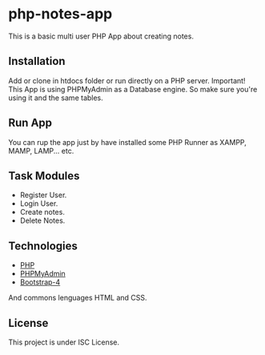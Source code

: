 # php-notes-app
This is a basic multi user PHP App about creating notes.

## Installation
Add or clone in htdocs folder or run directly on a PHP server.
Important! This App is using PHPMyAdmin as a Database engine. So make sure you're using it and the same tables.

## Run App
You can rup the app just by have installed some PHP Runner as XAMPP, MAMP, LAMP... etc.

## Task Modules
- Register User.
- Login User.
- Create notes.
- Delete Notes.

## Technologies
- [PHP](https://www.php.net/manual/es/intro-whatis.php)
- [PHPMyAdmin](https://www.phpmyadmin.net/)
- [Bootstrap-4](https://getbootstrap.com/)

And commons lenguages HTML and CSS.

## License
This project is under ISC License.
